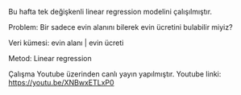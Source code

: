 Bu hafta tek değişkenli linear regression modelini çalışılmıştır.

Problem: Bir sadece evin alanını bilerek evin ücretini bulabilir miyiz?

Veri kümesi: evin alanı | evin ücreti

Metod: Linear regression

Çalışma Youtube üzerinden canlı yayın yapılmıştır. Youtube linki:
https://youtu.be/XNBwxETLxP0

